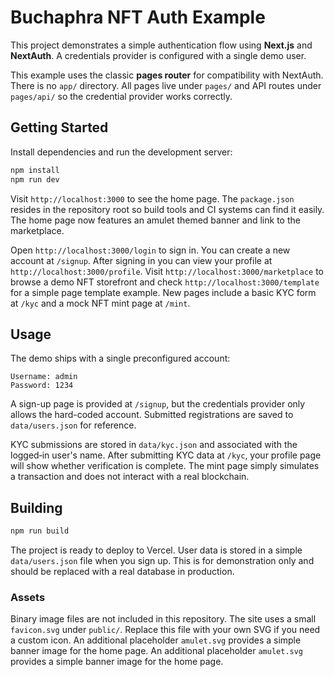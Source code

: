 # Buchaphra NFT Auth Example

This project demonstrates a simple authentication flow using **Next.js** and **NextAuth**. A credentials provider is configured with a single demo user.

This example uses the classic **pages router** for compatibility with NextAuth. There is no `app/` directory. All pages live under `pages/` and API routes under `pages/api/` so the credential provider works correctly.

## Getting Started

Install dependencies and run the development server:

```bash
npm install
npm run dev
```

Visit `http://localhost:3000` to see the home page.
The `package.json` resides in the repository root so build tools and CI systems can find it easily. The home page now features an amulet themed banner and link to the marketplace.

Open `http://localhost:3000/login` to sign in. You can create a new account at `/signup`.
After signing in you can view your profile at `http://localhost:3000/profile`.
Visit `http://localhost:3000/marketplace` to browse a demo NFT storefront and check `http://localhost:3000/template` for a simple page template example.
New pages include a basic KYC form at `/kyc` and a mock NFT mint page at `/mint`.

## Usage

The demo ships with a single preconfigured account:

```
Username: admin
Password: 1234
```

A sign-up page is provided at `/signup`, but the credentials provider only allows the hard-coded account. Submitted registrations are saved to `data/users.json` for reference.

KYC submissions are stored in `data/kyc.json` and associated with the logged‑in user's name. After submitting KYC data at `/kyc`, your profile page will show whether verification is complete. The mint page simply simulates a transaction and does not interact with a real blockchain.

## Building

```bash
npm run build
```

The project is ready to deploy to Vercel. User data is stored in a simple `data/users.json` file when you sign up. This is for demonstration only and should be replaced with a real database in production.

### Assets

Binary image files are not included in this repository. The site uses a small `favicon.svg` under `public/`. Replace this file with your own SVG if you need a custom icon.
An additional placeholder `amulet.svg` provides a simple banner image for the home page.
An additional placeholder `amulet.svg` provides a simple banner image for the home page.

